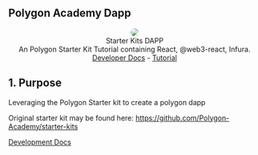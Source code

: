 ## Polygon Academy Dapp

<div align=center> 
<img src="https://avatars.githubusercontent.com/u/88427645?s=200&v=4" style="border-radius:10px">
</div>

<center> Starter Kits DAPP </center>

<center> An Polygon Starter Kit Tutorial containing React, @web3-react, Infura. </center>
<div align=center> <a href="https://docs.matic.network/docs/develop/getting-started"> Developer Docs</a> - <a href="https://polygon-tutorial.soildstake.net"> Tutorial </a></div>    


## 1. Purpose
Leveraging the Polygon Starter kit to create a polygon dapp

Original starter kit may be found here: https://github.com/Polygon-Academy/starter-kits

[Development Docs](https://docs.matic.network/docs/develop/network-details/network)
 
